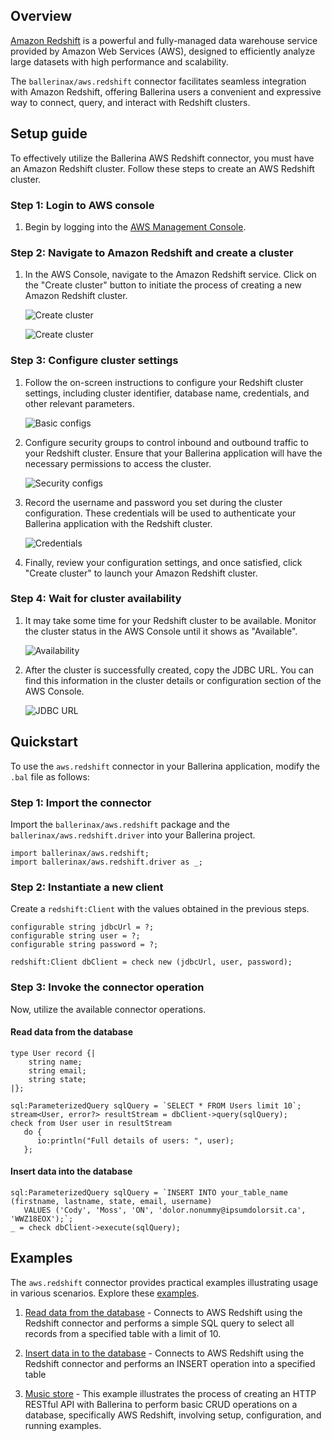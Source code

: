 ## Overview
[Amazon Redshift](https://aws.amazon.com/redshift/) is a powerful and fully-managed data warehouse service provided by Amazon Web Services (AWS), designed to efficiently analyze large datasets with high performance and scalability.

The `ballerinax/aws.redshift` connector facilitates seamless integration with Amazon Redshift, offering Ballerina users a convenient and expressive way to connect, query, and interact with Redshift clusters.

## Setup guide

To effectively utilize the Ballerina AWS Redshift connector, you must have an Amazon Redshift cluster. Follow these steps to create an AWS Redshift cluster.

### Step 1: Login to AWS console

1. Begin by logging into the [AWS Management Console](https://aws.amazon.com/).

### Step 2: Navigate to Amazon Redshift and create a cluster

1. In the AWS Console, navigate to the Amazon Redshift service. Click on the "Create cluster" button to initiate the process of creating a new Amazon Redshift cluster.

   ![Create cluster](https://raw.githubusercontent.com/ballerina-platform/module-ballerinax-aws.redshift/master/docs/setup/resources/create-cluster-1.png)

   ![Create cluster](https://raw.githubusercontent.com/ballerina-platform/module-ballerinax-aws.redshift/master/docs/setup/resources/create-cluster-2.png)

### Step 3: Configure cluster settings

1. Follow the on-screen instructions to configure your Redshift cluster settings, including cluster identifier, database name, credentials, and other relevant parameters.

   ![Basic configs](https://raw.githubusercontent.com/ballerina-platform/module-ballerinax-aws.redshift/master/docs/setup/resources/basic-configs.png)

2. Configure security groups to control inbound and outbound traffic to your Redshift cluster. Ensure that your Ballerina application will have the necessary permissions to access the cluster.

   ![Security configs](https://raw.githubusercontent.com/ballerina-platform/module-ballerinax-aws.redshift/master/docs/setup/resources/security-configs.png)

3. Record the username and password you set during the cluster configuration. These credentials will be used to authenticate your Ballerina application with the Redshift cluster.

   ![Credentials](https://raw.githubusercontent.com/ballerina-platform/module-ballerinax-aws.redshift/master/docs/setup/resources/credentials.png)

4. Finally, review your configuration settings, and once satisfied, click "Create cluster" to launch your Amazon Redshift cluster.

### Step 4: Wait for cluster availability

1. It may take some time for your Redshift cluster to be available. Monitor the cluster status in the AWS Console until it shows as "Available".

   ![Availability](https://raw.githubusercontent.com/ballerina-platform/module-ballerinax-aws.redshift/master/docs/setup/resources/availability.png)

2. After the cluster is successfully created, copy the JDBC URL. You can find this information in the cluster details or configuration section of the AWS Console.

   ![JDBC URL](https://raw.githubusercontent.com/ballerina-platform/module-ballerinax-aws.redshift/master/docs/setup/resources/jdbc-url.png)

## Quickstart

To use the `aws.redshift` connector in your Ballerina application, modify the `.bal` file as follows:

### Step 1: Import the connector

Import the `ballerinax/aws.redshift` package and the `ballerinax/aws.redshift.driver` into your Ballerina project.

```ballerina
import ballerinax/aws.redshift;
import ballerinax/aws.redshift.driver as _;
```

### Step 2: Instantiate a new client

Create a `redshift:Client` with the values obtained in the previous steps.

```ballerina
configurable string jdbcUrl = ?;
configurable string user = ?;
configurable string password = ?;

redshift:Client dbClient = check new (jdbcUrl, user, password);
```

### Step 3: Invoke the connector operation

Now, utilize the available connector operations.

#### Read data from the database

```ballerina
type User record {|
    string name;
    string email;
    string state;
|};

sql:ParameterizedQuery sqlQuery = `SELECT * FROM Users limit 10`;
stream<User, error?> resultStream = dbClient->query(sqlQuery);
check from User user in resultStream
   do {
      io:println("Full details of users: ", user);
   };
```

#### Insert data into the database

```ballerina
sql:ParameterizedQuery sqlQuery = `INSERT INTO your_table_name (firstname, lastname, state, email, username)
   VALUES ('Cody', 'Moss', 'ON', 'dolor.nonummy@ipsumdolorsit.ca', 'WWZ18EOX');`;
_ = check dbClient->execute(sqlQuery);
```

## Examples

The `aws.redshift` connector provides practical examples illustrating usage in various scenarios. Explore these [examples](https://github.com/ballerina-platform/module-ballerinax-aws.redshift/tree/master/examples).

1. [Read data from the database](https://github.com/ballerina-platform/module-ballerinax-aws.redshift/blob/main/examples/query) - Connects to AWS Redshift using the Redshift connector and performs a simple SQL query to select all records from a specified table with a limit of 10.

2. [Insert data in to the database](https://github.com/ballerina-platform/module-ballerinax-aws.redshift/blob/main/examples/execute) - Connects to AWS Redshift using the Redshift connector and performs an INSERT operation into a specified table

3. [Music store](https://github.com/ballerina-platform/module-ballerinax-aws.redshift/blob/main/examples/music-store) - This example illustrates the process of creating an HTTP RESTful API with Ballerina to perform basic CRUD operations on a database, specifically AWS Redshift, involving setup, configuration, and running examples.
